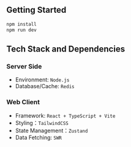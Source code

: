 

## Getting Started

```bash
npm install
npm run dev
```

## Tech Stack and Dependencies
### Server Side
- Environment: `Node.js`
- Database/Cache: `Redis`
### Web Client
- Framework: `React + TypeScript + Vite`
- Styling：`TailwindCSS`
- State Management：`Zustand`
- Data Fetching: `SWR`
      

